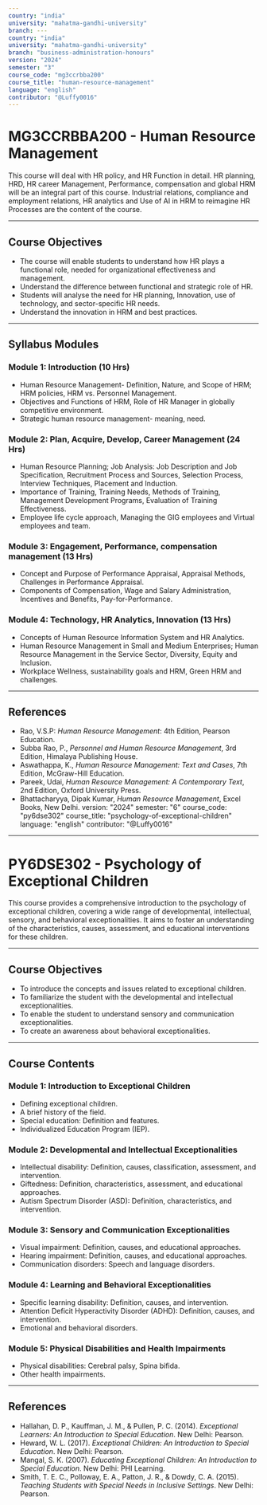 ```yaml
---
country: "india"
university: "mahatma-gandhi-university"
branch: ---
country: "india"
university: "mahatma-gandhi-university"
branch: "business-administration-honours"
version: "2024"
semester: "3"
course_code: "mg3ccrbba200"
course_title: "human-resource-management"
language: "english"
contributor: "@Luffy0016"
---
```

# MG3CCRBBA200 - Human Resource Management

This course will deal with HR policy, and HR Function in detail. HR planning, HRD, HR career Management, Performance, compensation and global HRM will be an integral part of this course. Industrial relations, compliance and employment relations, HR analytics and Use of AI in HRM to reimagine HR Processes are the content of the course.

---
## Course Objectives

* The course will enable students to understand how HR plays a functional role, needed for organizational effectiveness and management.
* Understand the difference between functional and strategic role of HR.
* Students will analyse the need for HR planning, Innovation, use of technology, and sector-specific HR needs.
* Understand the innovation in HRM and best practices.

---
## Syllabus Modules

### Module 1: Introduction (10 Hrs)
* Human Resource Management- Definition, Nature, and Scope of HRM; HRM policies, HRM vs. Personnel Management.
* Objectives and Functions of HRM, Role of HR Manager in globally competitive environment.
* Strategic human resource management- meaning, need.

### Module 2: Plan, Acquire, Develop, Career Management (24 Hrs)
* Human Resource Planning; Job Analysis: Job Description and Job Specification, Recruitment Process and Sources, Selection Process, Interview Techniques, Placement and Induction.
* Importance of Training, Training Needs, Methods of Training, Management Development Programs, Evaluation of Training Effectiveness.
* Employee life cycle approach, Managing the GIG employees and Virtual employees and team.

### Module 3: Engagement, Performance, compensation management (13 Hrs)
* Concept and Purpose of Performance Appraisal, Appraisal Methods, Challenges in Performance Appraisal.
* Components of Compensation, Wage and Salary Administration, Incentives and Benefits, Pay-for-Performance.

### Module 4: Technology, HR Analytics, Innovation (13 Hrs)
* Concepts of Human Resource Information System and HR Analytics.
* Human Resource Management in Small and Medium Enterprises; Human Resource Management in the Service Sector, Diversity, Equity and Inclusion.
* Workplace Wellness, sustainability goals and HRM, Green HRM and challenges.

---
## References
* Rao, V.S.P: *Human Resource Management*: 4th Edition, Pearson Education.
* Subba Rao, P., *Personnel and Human Resource Management*, 3rd Edition, Himalaya Publishing House.
* Aswathappa, K., *Human Resource Management: Text and Cases*, 7th Edition, McGraw-Hill Education.
* Pareek, Udai, *Human Resource Management: A Contemporary Text*, 2nd Edition, Oxford University Press.
* Bhattacharyya, Dipak Kumar, *Human Resource Management*, Excel Books, New Delhi.
version: "2024"
semester: "6"
course_code: "py6dse302"
course_title: "psychology-of-exceptional-children"
language: "english"
contributor: "@Luffy0016"
---
# PY6DSE302 - Psychology of Exceptional Children

This course provides a comprehensive introduction to the psychology of exceptional children, covering a wide range of developmental, intellectual, sensory, and behavioral exceptionalities. It aims to foster an understanding of the characteristics, causes, assessment, and educational interventions for these children.

---
## Course Objectives

* To introduce the concepts and issues related to exceptional children.
* To familiarize the student with the developmental and intellectual exceptionalities.
* To enable the student to understand sensory and communication exceptionalities.
* To create an awareness about behavioral exceptionalities.

---
## Course Contents

### Module 1: Introduction to Exceptional Children  
* Defining exceptional children.
* A brief history of the field.
* Special education: Definition and features.
* Individualized Education Program (IEP).

### Module 2: Developmental and Intellectual Exceptionalities  
* Intellectual disability: Definition, causes, classification, assessment, and intervention.
* Giftedness: Definition, characteristics, assessment, and educational approaches.
* Autism Spectrum Disorder (ASD): Definition, characteristics, and intervention.

### Module 3: Sensory and Communication Exceptionalities  
* Visual impairment: Definition, causes, and educational approaches.
* Hearing impairment: Definition, causes, and educational approaches.
* Communication disorders: Speech and language disorders.

### Module 4: Learning and Behavioral Exceptionalities  
* Specific learning disability: Definition, causes, and intervention.
* Attention Deficit Hyperactivity Disorder (ADHD): Definition, causes, and intervention.
* Emotional and behavioral disorders.

### Module 5: Physical Disabilities and Health Impairments  
* Physical disabilities: Cerebral palsy, Spina bifida.
* Other health impairments.

---
## References
* Hallahan, D. P., Kauffman, J. M., & Pullen, P. C. (2014). *Exceptional Learners: An Introduction to Special Education*. New Delhi: Pearson.
* Heward, W. L. (2017). *Exceptional Children: An Introduction to Special Education*. New Delhi: Pearson.
* Mangal, S. K. (2007). *Educating Exceptional Children: An Introduction to Special Education*. New Delhi: PHI Learning.
* Smith, T. E. C., Polloway, E. A., Patton, J. R., & Dowdy, C. A. (2015). *Teaching Students with Special Needs in Inclusive Settings*. New Delhi: Pearson.